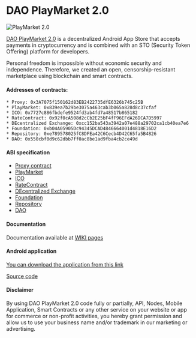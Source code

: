 
# DAO PlayMarket 2.0

![PlayMarket 2.0](https://github.com/CryptonStudio/PlayMarket-2.0-Contracts/blob/master/img/pm_logo.png)

[DAO PlayMarket 2.0](https://playmarket.io/) is a decentralized Android App Store that accepts payments in cryptocurrency and is combined with an STO (Security Token Offering) platform for developers.


Personal freedom is impossible without economic security and independence. Therefore, we created an open, censorship-resistant marketplace using blockchain and smart contracts.

#### Addresses of contracts:
```
* Proxy: 0x3A7075f150162d83EB2422735dfE6326b745c25B
* PlayMarket: 0x839ea7b29be3075a463cab3b065a828d8c37cfaf
* ICO: 0x7727c886fbdefe9524fd3ab4fd7a48517b865182
* RateContract: 0x92f0cA508d2cCb2E25bF4fF96EFdA26DCA7D5997
* DEcentralized Exchange: 0xcc152ba543a3942a07e488a29702ca1cb40ea7e6
* Foundation: 0xb04A05905Dc94345DCAD4846664001d4818E16D2
* Repository: 0xe789578025fC8DFEa42C6Cecb4D42C65fa5B4826
* DAO: 0x550cbf0d9c62dbb7ff0ac8be1ad9fba4cb2ce49d

```
#### ABI specification
* [Proxy contract](ABI/Proxy.abi)
* [PlayMarket](ABI/PlayMarket.abi)
* [ICO](ABI/ICO.abi)
* [RateContract](ABI/RateContract.abi)
* [DEcentralized Exchange](ABI/PEX.abi)
* [Foundation](ABI/PMFund.abi)
* [Repository](ABI/DAORepository.abi)
* [DAO](ABI/DAOPM.abi)

#### Documentation
Documentation available at [WIKI pages](https://github.com/CryptonStudio/PlayMarket-2.0-Contracts/wiki/Documentation)

#### Android application
[You can download the application from this link](https://playmarket.io/detail/0)

[Source code](https://github.com/CryptonStudio/PlayMarket-2.0-App)

#### Disclaimer
By using DAO PlayMarket 2.0 code fully or partially, API, Nodes, Mobile Application, Smart Contracts or any other service on your website or app for commerce or non-profit activities, you hereby grant permission and allow us to use your business name and/or trademark in our marketing or advertising.

